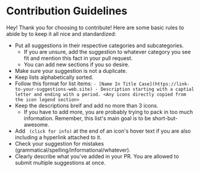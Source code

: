 # Contribution Guidelines

Hey! Thank you for choosing to contribute! Here are some basic rules to abide by to keep it all nice and standardized:

* Put all suggestions in their respective categories and subcategories.
  * If you are unsure, add the suggestion to whatever category you see fit and mention this fact in your pull request.
  * You can add new sections if you so desire.
* Make sure your suggestion is not a duplicate.
* Keep lists alphabetically sorted.
* Follow this format for list items: `- [Name In Title Case](https://link-to-your-suggestions-web.site) - Description starting with a captial letter and ending with a period. <Any icons directly copied from the icon legend section>`
* Keep the descriptions breif and add no more than 3 icons.
  * If you have to add more, you are probably trying to pack in too much information. Remember, this list's main goal is to be short-but-awesome.
* Add ` (click for info)` at the end of an icon's hover text if you are also including a hyperlink attached to it.
* Check your suggestion for mistakes (grammatical/spelling/informational/whatever).
* Clearly describe what you've added in your PR. You are allowed to submit multiple suggestions at once.
